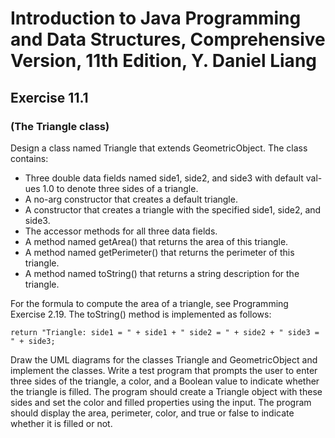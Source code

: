 # Introduction to Java Programming and Data Structures, Comprehensive Version, 11th Edition, Y. Daniel Liang
## Exercise 11.1
### (The Triangle class) 
Design a class named Triangle that extends GeometricObject. The class contains:
* Three double data fields named side1, side2, and side3 with default val- ues 1.0 
to denote three sides of a triangle.
* A no-arg constructor that creates a default triangle.
* A constructor that creates a triangle with the specified side1, side2, and
side3.
* The accessor methods for all three data fields.
* A method named getArea() that returns the area of this triangle.
* A method named getPerimeter() that returns the perimeter of this triangle. 
* A method named toString() that returns a string description for the triangle.

For the formula to compute the area of a triangle, see Programming Exercise 2.19. 
The toString() method is implemented as follows:

    return "Triangle: side1 = " + side1 + " side2 = " + side2 + " side3 = " + side3;

Draw the UML diagrams for the classes Triangle and GeometricObject and implement the classes. 
Write a test program that prompts the user to enter three sides of the triangle, a color, 
and a Boolean value to indicate whether the triangle is filled. 
The program should create a Triangle object with these sides and set the color and 
filled properties using the input. The program should display the area, perimeter, 
color, and true or false to indicate whether it is filled or not.
